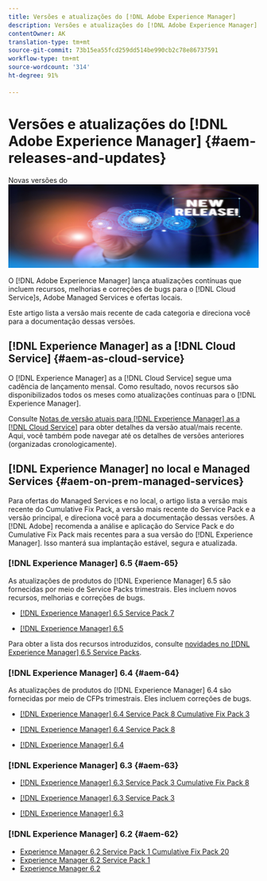 ```yaml
---
title: Versões e atualizações do [!DNL Adobe Experience Manager]
description: Versões e atualizações do [!DNL Adobe Experience Manager]
contentOwner: AK
translation-type: tm+mt
source-git-commit: 73b15ea55fcd259dd514be990cb2c78e86737591
workflow-type: tm+mt
source-wordcount: '314'
ht-degree: 91%

---
```



# Versões e atualizações do [!DNL Adobe Experience Manager] {#aem-releases-and-updates}

Novas versões do ![[!DNL Experience Manager]](assets/new-aem-releases1.jpeg)

O [!DNL Adobe Experience Manager] lança atualizações contínuas que incluem recursos, melhorias e correções de bugs para o [!DNL Cloud Service]s, Adobe Managed Services e ofertas locais.

Este artigo lista a versão mais recente de cada categoria e direciona você para a documentação dessas versões.

## [!DNL Experience Manager] as a [!DNL Cloud Service] {#aem-as-cloud-service}

O [!DNL Experience Manager] as a [!DNL Cloud Service] segue uma cadência de lançamento mensal. Como resultado, novos recursos são disponibilizados todos os meses como atualizações contínuas para o [!DNL Experience Manager].

Consulte [Notas de versão atuais para [!DNL Experience Manager] as a [!DNL Cloud Service]](https://experienceleague.adobe.com/docs/experience-manager-cloud-service/release-notes/release-notes/release-notes-current.html?lang=pt-BR) para obter detalhes da versão atual/mais recente. Aqui, você também pode navegar até os detalhes de versões anteriores (organizadas cronologicamente).

## [!DNL Experience Manager] no local e Managed Services {#aem-on-prem-managed-services}

Para ofertas do Managed Services e no local, o artigo lista a versão mais recente do Cumulative Fix Pack, a versão mais recente do Service Pack e a versão principal, e direciona você para a documentação dessas versões. A [!DNL Adobe] recomenda a análise e aplicação do Service Pack e do Cumulative Fix Pack mais recentes para a sua versão do [!DNL Experience Manager]. Isso manterá sua implantação estável, segura e atualizada.

### [!DNL Experience Manager] 6.5 {#aem-65}

As atualizações de produtos do [!DNL Experience Manager] 6.5 são fornecidas por meio de Service Packs trimestrais. Eles incluem novos recursos, melhorias e correções de bugs.

* [[!DNL Experience Manager] 6.5 Service Pack 7](https://experienceleague.adobe.com/docs/experience-manager-65/release-notes/service-pack/sp-release-notes.html?lang=pt-BR)

* [[!DNL Experience Manager] 6.5](https://experienceleague.adobe.com/docs/experience-manager-65/release-notes/release-notes.html?lang=pt-BR)

Para obter a lista dos recursos introduzidos, consulte [novidades no [!DNL Experience Manager] 6.5 Service Packs](https://experienceleague.adobe.com/docs/experience-manager-65/release-notes/service-pack/new-features-latest-service-pack.html?lang=pt-BR).

### [!DNL Experience Manager] 6.4 {#aem-64}

As atualizações de produtos do [!DNL Experience Manager] 6.4 são fornecidas por meio de CFPs trimestrais. Eles incluem correções de bugs.

* [[!DNL Experience Manager]  6.4 Service Pack 8 Cumulative Fix Pack 3](https://experienceleague.adobe.com/docs/experience-manager-64/release-notes/cfp-release-notes.html?lang=pt-BR)

* [[!DNL Experience Manager] 6.4 Service Pack 8](https://experienceleague.adobe.com/docs/experience-manager-64/release-notes/sp-release-notes.html?lang=pt-BR)

* [[!DNL Experience Manager] 6.4](https://experienceleague.adobe.com/docs/experience-manager-64/release-notes/release-notes.html?lang=pt-BR)

### [!DNL Experience Manager] 6.3 {#aem-63}

* [[!DNL Experience Manager] 6.3 Service Pack 3 Cumulative Fix Pack 8](https://experienceleague.adobe.com/docs/experience-manager-release-information/aem-release-updates/previous-updates/release-notes-aem-6-3-cumulative-fix-pack.html?lang=pt-BR)

* [[!DNL Experience Manager] 6.3 Service Pack 3](https://helpx.adobe.com/br/experience-manager/6-3/release-notes/sp3-release-notes.html)

* [[!DNL Experience Manager] 6.3](https://helpx.adobe.com/experience-manager/6-3/release-notes.html)

### [!DNL Experience Manager] 6.2 {#aem-62}

<!-- TBD: This content will soon be archived and new links can move to aem-previous-versions.md article. See status in UGP-1894.
-->

* [Experience Manager 6.2 Service Pack 1 Cumulative Fix Pack 20](https://experienceleague.adobe.com/docs/experience-manager-release-information/aem-release-updates/previous-updates/release-notes-aem-6-2-cumulative-fix-pack.html?lang=pt-BR#previous-updates)
* [Experience Manager 6.2 Service Pack 1](https://helpx.adobe.com/br/experience-manager/6-2/release-notes/sp1.html)
* [Experience Manager 6.2](https://helpx.adobe.com/br/experience-manager/6-2/release-notes.html)
